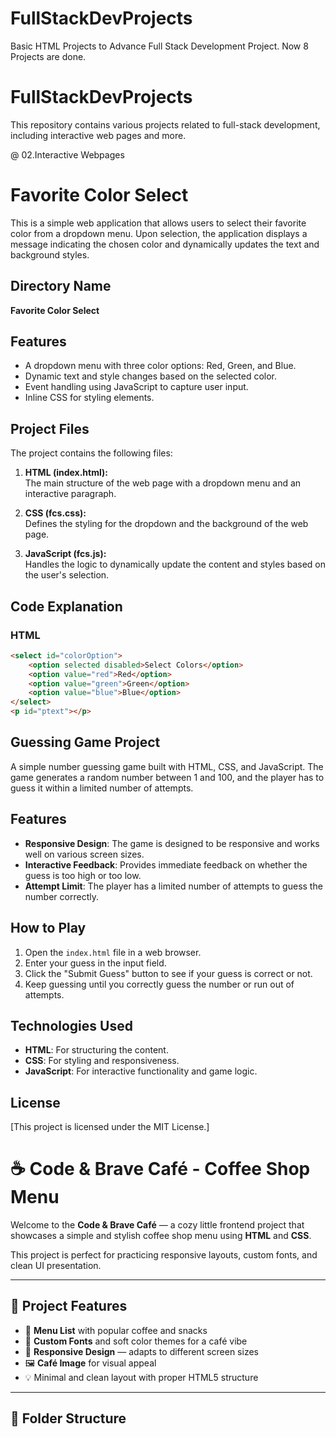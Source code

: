 # FullStackDevProjects
Basic HTML Projects to Advance Full Stack Development Project.
Now 8 Projects are done.

# FullStackDevProjects

This repository contains various projects related to full-stack development, including interactive web pages and more.

@ 02.Interactive Webpages

# Favorite Color Select

This is a simple web application that allows users to select their favorite color from a dropdown menu. Upon selection, the application displays a message indicating the chosen color and dynamically updates the text and background styles.

## Directory Name

**Favorite Color Select**

## Features

- A dropdown menu with three color options: Red, Green, and Blue.
- Dynamic text and style changes based on the selected color.
- Event handling using JavaScript to capture user input.
- Inline CSS for styling elements.

## Project Files

The project contains the following files:

1. **HTML (index.html):**  
   The main structure of the web page with a dropdown menu and an interactive paragraph.

2. **CSS (fcs.css):**  
   Defines the styling for the dropdown and the background of the web page.

3. **JavaScript (fcs.js):**  
   Handles the logic to dynamically update the content and styles based on the user's selection.

## Code Explanation

### HTML

```html
<select id="colorOption">
    <option selected disabled>Select Colors</option>
    <option value="red">Red</option>
    <option value="green">Green</option>
    <option value="blue">Blue</option>
</select>
<p id="ptext"></p>
```
## Guessing Game Project

A simple number guessing game built with HTML, CSS, and JavaScript. The game generates a random number between 1 and 100, and the player has to guess it within a limited number of attempts.

## Features

- **Responsive Design**: The game is designed to be responsive and works well on various screen sizes.
- **Interactive Feedback**: Provides immediate feedback on whether the guess is too high or too low.
- **Attempt Limit**: The player has a limited number of attempts to guess the number correctly.

## How to Play

1. Open the `index.html` file in a web browser.
2. Enter your guess in the input field.
3. Click the "Submit Guess" button to see if your guess is correct or not.
4. Keep guessing until you correctly guess the number or run out of attempts.

## Technologies Used

- **HTML**: For structuring the content.
- **CSS**: For styling and responsiveness.
- **JavaScript**: For interactive functionality and game logic.
## License

[This project is licensed under the MIT License.]

# ☕ Code & Brave Café - Coffee Shop Menu

Welcome to the **Code & Brave Café** — a cozy little frontend project that showcases a simple and stylish coffee shop menu using **HTML** and **CSS**.

This project is perfect for practicing responsive layouts, custom fonts, and clean UI presentation.

---

## 🚀 Project Features

- 🧁 **Menu List** with popular coffee and snacks
- 🎨 **Custom Fonts** and soft color themes for a café vibe
- 📱 **Responsive Design** — adapts to different screen sizes
- 🖼️ **Café Image** for visual appeal
- 💡 Minimal and clean layout with proper HTML5 structure

---

## 📁 Folder Structure

